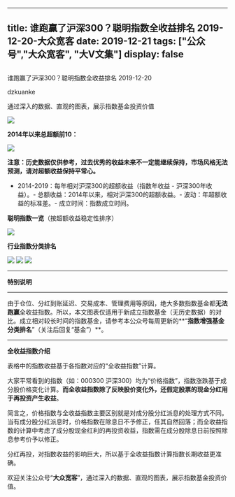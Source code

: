 
---
title:   谁跑赢了沪深300？聪明指数全收益排名 2019-12-20-大众宽客
date: 2019-12-21
tags: ["公众号","大众宽客", "大V文集"]
display: false
---


## 



谁跑赢了沪深300？聪明指数全收益排名 2019-12-20




dzkuanke




通过深入的数据、直观的图表，展示指数基金投资价值


<img class="rich_pages js_insertlocalimg" data-ratio="0.5481798715203426" data-s="300,640" src="https://mmbiz.qpic.cn/mmbiz_png/PKw3FQPmhIgpYvhmwjh8QvxiciclEAnKKrPy5pyXM5RRdPmhQEmicTicsSjy0cCW40ck4gvZxHSOPACSHRf0tR9Mvw/640?wx_fmt=png" data-type="png" data-w="934" style="">

**2014年以来总超额前10：**

<img class="rich_pages js_insertlocalimg" data-ratio="0.5425531914893617" data-s="300,640" src="https://mmbiz.qpic.cn/mmbiz_png/PKw3FQPmhIgpYvhmwjh8QvxiciclEAnKKrNcia71NzHtZe2l18fW9zwdtFOFvaiaHbT7xt4ZOQAlb8hn94by9P6OAA/640?wx_fmt=png" data-type="png" data-w="940" style="">



**注意：历史数据仅供参考，过去优秀的收益未来不一定能继续保持，市场风格无法预测，请对超额收益保持平常心。**
- 2014-2019：每年相对沪深300的超额收益（指数年收益 - 沪深300年收益）。- 总额收益：2014年以来，相对沪深300的超额收益。- 波动：年超额收益的标准差。- 成立时间：指数成立时间。




**聪明指数一览**（按超额收益稳定性排序）

<img class="rich_pages js_insertlocalimg" data-ratio="1.3661087866108788" data-s="300,640" src="https://mmbiz.qpic.cn/mmbiz_png/PKw3FQPmhIgpYvhmwjh8QvxiciclEAnKKrGR2a341JwDg3M8p2dVibFMgdjLPY2icmwtLdc59kdMlPv3ps0PWSoFew/640?wx_fmt=png" data-type="png" data-w="956" style="">



**行业指数分类排名**

<img class="rich_pages js_insertlocalimg" data-ratio="1.0529531568228105" data-s="300,640" src="https://mmbiz.qpic.cn/mmbiz_png/PKw3FQPmhIgpYvhmwjh8QvxiciclEAnKKrYGsiaAjFiaJVnQdrhDQY5R8cbqyfmM7Ud2FUwQzSiccRXbsfjQE7n2FBw/640?wx_fmt=png" data-type="png" data-w="982" style="">

<img class="rich_pages js_insertlocalimg" data-ratio="0.6851063829787234" data-s="300,640" src="https://mmbiz.qpic.cn/mmbiz_png/PKw3FQPmhIgpYvhmwjh8QvxiciclEAnKKrqmzuyjyrAsjeKa3S8G6R9D15vRHaYTxwJUVavfNtd8xnzbommLmdSw/640?wx_fmt=png" data-type="png" data-w="940" style="">

<img class="rich_pages js_insertlocalimg" data-ratio="0.7381974248927039" data-s="300,640" src="https://mmbiz.qpic.cn/mmbiz_png/PKw3FQPmhIgpYvhmwjh8QvxiciclEAnKKribPdm4K2UayY7ExicF0fNatNPr5HFjVoO2np3XDeQ3cZFQTwIiaJSZhOg/640?wx_fmt=png" data-type="png" data-w="932" style="">

****

**特别说明**

****

由于仓位、分红到账延迟、交易成本、管理费用等原因，绝大多数指数基金都**无法跑赢**全收益指数。所以，本文图表仅适用于新成立指数基金（无历史数据）的对比。成立相对较长时间的指数基金，请参考本公众号每周更新的**“****指数增强基金分类排名****”（关注后回复“基金”）**。



****

**全收益指数介绍**



表格中的指数收益基于各指数对应的“全收益指数”计算。



大家平常看到的指数（如：000300 沪深300）均为“价格指数”，指数涨跌基于成分股价格变化计算。**而全收益指数除了反映股价变化外，还假定股票的现金分红用于再投资产生收益**。



简言之，价格指数与全收益指数主要区别就是对成分股分红派息的处理方式不同。当有成分股分红派息时，价格指数在除息日不予修正，任其自然回落；而全收益指数的计算中考虑了成分股现金红利的再投资收益，指数需在成分股除息日前按照除息参考价予以修正。



分红再投，对指数收益的影响巨大，所以基于全收益指数计算指数长期收益更准确。





欢迎关注公众号“**大众宽客**”，通过深入的数据、直观的图表，展示指数基金投资价值。









